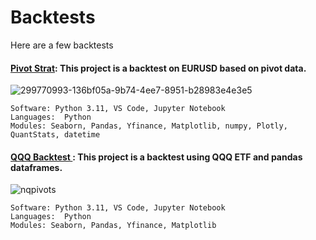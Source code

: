 # Backtests 

Here are a few backtests 


#### [Pivot Strat](https://github.com/guzmanwolfrank/QuantTrading/tree/main/Backtests/Pivot_Strat): This project is a backtest on EURUSD based on pivot data.     

![299770993-136bf05a-9b74-4ee7-8951-b28983e4e3e5](https://github.com/guzmanwolfrank/QuantTrading/assets/29739578/1a35e249-dcd5-45ed-8b8e-326ebc8fefd4)


    Software: Python 3.11, VS Code, Jupyter Notebook
    Languages:  Python
    Modules: Seaborn, Pandas, Yfinance, Matplotlib, numpy, Plotly, QuantStats, datetime


#### [QQQ Backtest ](https://github.com/guzmanwolfrank/QuantTrading/tree/main/Tools): This project is a backtest using QQQ ETF and pandas dataframes.    

![nqpivots](https://github.com/guzmanwolfrank/QuantTrading/assets/29739578/29695637-1150-4634-8c11-51fba32f7086)


    Software: Python 3.11, VS Code, Jupyter Notebook
    Languages:  Python
    Modules: Seaborn, Pandas, Yfinance, Matplotlib
